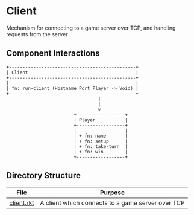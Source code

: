 # Client

Mechanism for connecting to a game server over TCP, and handling requests from the server


## Component Interactions

```
+-----------------------------------------------+
| Client                                        |
+-----------------------------------------------+
|                                               |
| fn: run-client (Hostname Port Player -> Void) |
+-----------------------------------------------+
                                  |
                                  |
                                  v
                         +------------------+
                         | Player           |
                         +------------------+
                         |                  |
                         | + fn: name       |
                         | + fn: setup      |
                         | + fn: take-turn  |
                         | + fn: win        |
                         +------------------+
```

## Directory Structure

| File | Purpose |
| --------- | ------- |
| [client.rkt](client.rkt) | A client which connects to a game server over TCP |
